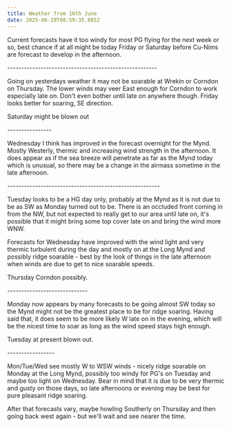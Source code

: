 ```yaml
---
title: Weather from 16th June
date: 2025-06-20T08:59:35.885Z
---
```

Current forecasts have it too windy for most PG flying for the next week or so, best chance if at all might be today Friday or Saturday before Cu-Nims are forecast to develop in the afternoon.

\------------------------------------------------------

Going on yesterdays weather it may not be soarable at Wrekin or Corndon on Thursday.  The lower winds may veer East enough for Corndon to work especially late on.  Don't even bother until late on anywhere though.  Friday looks better for soaring, SE direction.

Saturday might be blown out

\----------------

Wednesday I think has improved in the forecast overnight for the Mynd.  Mostly Westerly, thermic and increasing wind strength in the afternoon.  It does appear as if the sea breeze will penetrate as far as the Mynd today which is unusual, so there may be a change in the airmass sometime in the late afternoon.

\-------------------------------------------------------

Tuesday looks to be a HG day only, probably at the Mynd as it is not due to be as SW as Monday turned out to be.  There is an occluded front coming in from the NW, but not expected to really get to our area until late on, it's possible that it might bring some top cover late on and bring the wind more WNW.

Forecasts for Wednesday have improved with the wind light and very thermic turbulent during the day and mostly on at the Long Mynd  and possibly ridge soarable - best by the look of things in the late afternoon when winds are due to get to nice soarable speeds.

Thursday Corndon possibly.

\-----------------------------

Monday now appears by many forecasts to be going almost SW today so the Mynd might not be the greatest place to be for ridge soaring.  Having said that, it does seem to be more likely W late on in the evening, which will be the nicest time to soar as long as the wind speed stays high enough.

Tuesday at present blown out.

\-----------------

Mon/Tue/Wed see mostly W to WSW winds - nicely ridge soarable on Monday at the Long Mynd, possibly too windy for PG's on Tuesday and maybe too light on Wednesday.  Bear in mind that it is due to be very thermic and gusty on those days, so late afternoons or evening may be best for pure pleasant ridge soaring.

After that forecasts vary, maybe howling Southerly on Thursday and then going back west again - but we'll wait and see nearer the time.